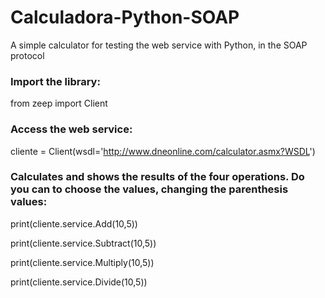 # Calculadora-Python-SOAP
A simple calculator for testing the web service with Python, in the SOAP protocol

### Import the library:
from zeep import Client

### Access the web service:
cliente = Client(wsdl='http://www.dneonline.com/calculator.asmx?WSDL')

### Calculates and shows the results of the four operations. Do you can to choose the values, changing the parenthesis values:

print(cliente.service.Add(10,5))

print(cliente.service.Subtract(10,5))

print(cliente.service.Multiply(10,5))

print(cliente.service.Divide(10,5))

